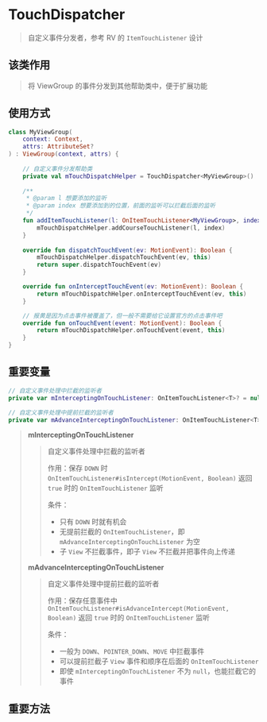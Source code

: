 # TouchDispatcher

> 自定义事件分发者，参考 RV 的 `ItemTouchListener` 设计

## 该类作用

> 将 ViewGroup 的事件分发到其他帮助类中，便于扩展功能

## 使用方式

```kotlin
class MyViewGroup(
    context: Context, 
    attrs: AttributeSet?
) : ViewGroup(context, attrs) {
    
    // 自定义事件分发帮助类
    private val mTouchDispatchHelper = TouchDispatcher<MyViewGroup>()
    
    /**
     * @param l 想要添加的监听
     * @param index 想要添加到的位置，前面的监听可以拦截后面的监听
     */
    fun addItemTouchListener(l: OnItemTouchListener<MyViewGroup>, index: Int = mTouchDispatchHelper.size) {
        mTouchDispatchHelper.addCourseTouchListener(l, index)
    }
    
    override fun dispatchTouchEvent(ev: MotionEvent): Boolean {
        mTouchDispatchHelper.dispatchTouchEvent(ev, this)
        return super.dispatchTouchEvent(ev)
    }

    override fun onInterceptTouchEvent(ev: MotionEvent): Boolean {
        return mTouchDispatchHelper.onInterceptTouchEvent(ev, this)
    }

    // 报黄是因为点击事件被覆盖了，但一般不需要给它设置官方的点击事件吧
    override fun onTouchEvent(event: MotionEvent): Boolean {
        return mTouchDispatchHelper.onTouchEvent(event, this)
    }
}
```

## 重要变量

```kotlin
// 自定义事件处理中拦截的监听者
private var mInterceptingOnTouchListener: OnItemTouchListener<T>? = null

// 自定义事件处理中提前拦截的监听者
private var mAdvanceInterceptingOnTouchListener: OnItemTouchListener<T>? = null
```

> **mInterceptingOnTouchListener**
>
> > 自定义事件处理中拦截的监听者
> >
> > 作用：保存 `DOWN` 时 `OnItemTouchListener#isIntercept(MotionEvent, Boolean)` 返回 `true` 时的 `OnItemTouchListener` 监听
> >
> > 条件：
> >
> > - 只有 `DOWN` 时就有机会
> > - 无提前拦截的 `OnItemTouchListener`，即 `mAdvanceInterceptingOnTouchListener` 为空
> > - 子 `View` 不拦截事件，即子 `View` 不拦截并把事件向上传递
>
> **mAdvanceInterceptingOnTouchListener**
>
> > 自定义事件处理中提前拦截的监听者
> >
> > 作用：保存任意事件中 `OnItemTouchListener#isAdvanceIntercept(MotionEvent, Boolean)` 返回 `true` 时的 `OnItemTouchListener` 监听
> >
> > 条件：
> >
> > - 一般为 `DOWN`、`POINTER_DOWN`、`MOVE` 中拦截事件
> > - 可以提前拦截子 `View` 事件和顺序在后面的 `OnItemTouchListener`
> > - 即使 `mInterceptingOnTouchListener` 不为 `null`，也能拦截它的事件

## 重要方法

